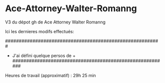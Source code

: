 # Ace-Attorney-Walter-Romanng

V3 du dépot gh de Ace Attorney Walter Romanng

Ici les dernieres modifs effectués:

#########################################################

- J'ai défini quelque persos de +
  #########################################################

Heures de travail (approximatif) : 29h 25 min
